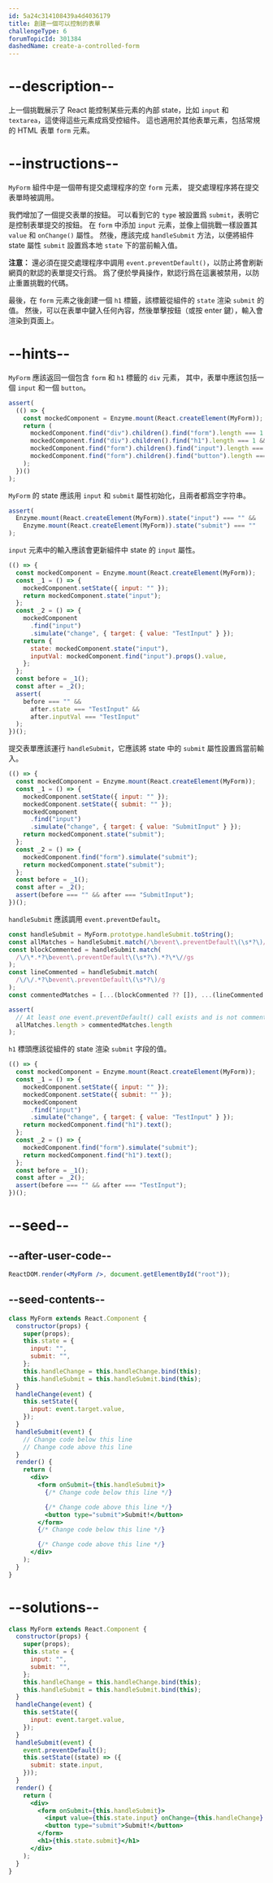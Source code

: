 ```yaml
---
id: 5a24c314108439a4d4036179
title: 創建一個可以控制的表單
challengeType: 6
forumTopicId: 301384
dashedName: create-a-controlled-form
---
```


# --description--

上一個挑戰展示了 React 能控制某些元素的內部 state，比如 `input` 和 `textarea`，這使得這些元素成爲受控組件。 這也適用於其他表單元素，包括常規的 HTML 表單 `form` 元素。

# --instructions--

`MyForm` 組件中是一個帶有提交處理程序的空 `form` 元素， 提交處理程序將在提交表單時被調用。

我們增加了一個提交表單的按鈕。 可以看到它的 `type` 被設置爲 `submit`，表明它是控制表單提交的按鈕。 在 `form` 中添加 `input` 元素，並像上個挑戰一樣設置其 `value` 和 `onChange()` 屬性。 然後，應該完成 `handleSubmit` 方法，以便將組件 state 屬性 `submit` 設置爲本地 `state` 下的當前輸入值。

**注意：** 還必須在提交處理程序中調用 `event.preventDefault()`，以防止將會刷新網頁的默認的表單提交行爲。 爲了便於學員操作，默認行爲在這裏被禁用，以防止重置挑戰的代碼。

最後，在 `form` 元素之後創建一個 `h1` 標籤，該標籤從組件的 `state` 渲染 `submit` 的值。 然後，可以在表單中鍵入任何內容，然後單擊按鈕（或按 enter 鍵），輸入會渲染到頁面上。

# --hints--

`MyForm` 應該返回一個包含 `form` 和 `h1` 標籤的 `div` 元素， 其中，表單中應該包括一個 `input` 和一個 `button`。

```js
assert(
  (() => {
    const mockedComponent = Enzyme.mount(React.createElement(MyForm));
    return (
      mockedComponent.find("div").children().find("form").length === 1 &&
      mockedComponent.find("div").children().find("h1").length === 1 &&
      mockedComponent.find("form").children().find("input").length === 1 &&
      mockedComponent.find("form").children().find("button").length === 1
    );
  })()
);
```

`MyForm` 的 state 應該用 `input` 和 `submit` 屬性初始化，且兩者都爲空字符串。

```js
assert(
  Enzyme.mount(React.createElement(MyForm)).state("input") === "" &&
    Enzyme.mount(React.createElement(MyForm)).state("submit") === ""
);
```

`input` 元素中的輸入應該會更新組件中 state 的 `input` 屬性。

```js
(() => {
  const mockedComponent = Enzyme.mount(React.createElement(MyForm));
  const _1 = () => {
    mockedComponent.setState({ input: "" });
    return mockedComponent.state("input");
  };
  const _2 = () => {
    mockedComponent
      .find("input")
      .simulate("change", { target: { value: "TestInput" } });
    return {
      state: mockedComponent.state("input"),
      inputVal: mockedComponent.find("input").props().value,
    };
  };
  const before = _1();
  const after = _2();
  assert(
    before === "" &&
      after.state === "TestInput" &&
      after.inputVal === "TestInput"
  );
})();
```

提交表單應該運行 `handleSubmit`，它應該將 state 中的 `submit` 屬性設置爲當前輸入。

```js
(() => {
  const mockedComponent = Enzyme.mount(React.createElement(MyForm));
  const _1 = () => {
    mockedComponent.setState({ input: "" });
    mockedComponent.setState({ submit: "" });
    mockedComponent
      .find("input")
      .simulate("change", { target: { value: "SubmitInput" } });
    return mockedComponent.state("submit");
  };
  const _2 = () => {
    mockedComponent.find("form").simulate("submit");
    return mockedComponent.state("submit");
  };
  const before = _1();
  const after = _2();
  assert(before === "" && after === "SubmitInput");
})();
```

`handleSubmit` 應該調用 `event.preventDefault`。

```js
const handleSubmit = MyForm.prototype.handleSubmit.toString();
const allMatches = handleSubmit.match(/\bevent\.preventDefault\(\s*?\)/g) ?? [];
const blockCommented = handleSubmit.match(
  /\/\*.*?\bevent\.preventDefault\(\s*?\).*?\*\//gs
);
const lineCommented = handleSubmit.match(
  /\/\/.*?\bevent\.preventDefault\(\s*?\)/g
);
const commentedMatches = [...(blockCommented ?? []), ...(lineCommented ?? [])];

assert(
  // At least one event.preventDefault() call exists and is not commented out
  allMatches.length > commentedMatches.length
);
```

`h1` 標頭應該從組件的 state 渲染 `submit` 字段的值。

```js
(() => {
  const mockedComponent = Enzyme.mount(React.createElement(MyForm));
  const _1 = () => {
    mockedComponent.setState({ input: "" });
    mockedComponent.setState({ submit: "" });
    mockedComponent
      .find("input")
      .simulate("change", { target: { value: "TestInput" } });
    return mockedComponent.find("h1").text();
  };
  const _2 = () => {
    mockedComponent.find("form").simulate("submit");
    return mockedComponent.find("h1").text();
  };
  const before = _1();
  const after = _2();
  assert(before === "" && after === "TestInput");
})();
```

# --seed--

## --after-user-code--

```jsx
ReactDOM.render(<MyForm />, document.getElementById("root"));
```

## --seed-contents--

```jsx
class MyForm extends React.Component {
  constructor(props) {
    super(props);
    this.state = {
      input: "",
      submit: "",
    };
    this.handleChange = this.handleChange.bind(this);
    this.handleSubmit = this.handleSubmit.bind(this);
  }
  handleChange(event) {
    this.setState({
      input: event.target.value,
    });
  }
  handleSubmit(event) {
    // Change code below this line
    // Change code above this line
  }
  render() {
    return (
      <div>
        <form onSubmit={this.handleSubmit}>
          {/* Change code below this line */}

          {/* Change code above this line */}
          <button type="submit">Submit!</button>
        </form>
        {/* Change code below this line */}

        {/* Change code above this line */}
      </div>
    );
  }
}
```

# --solutions--

```jsx
class MyForm extends React.Component {
  constructor(props) {
    super(props);
    this.state = {
      input: "",
      submit: "",
    };
    this.handleChange = this.handleChange.bind(this);
    this.handleSubmit = this.handleSubmit.bind(this);
  }
  handleChange(event) {
    this.setState({
      input: event.target.value,
    });
  }
  handleSubmit(event) {
    event.preventDefault();
    this.setState((state) => ({
      submit: state.input,
    }));
  }
  render() {
    return (
      <div>
        <form onSubmit={this.handleSubmit}>
          <input value={this.state.input} onChange={this.handleChange} />
          <button type="submit">Submit!</button>
        </form>
        <h1>{this.state.submit}</h1>
      </div>
    );
  }
}
```
